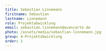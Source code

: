 ```yaml
---
title: Sebastian Linnemann
firstname: Sebastian
lastname: Linnemann
role: Projektabwicklung
email: sebastian.linnemann@avancarte.de
photo: /assets/media/sebastian-linnemann.jpg
group: 4-Projektabwicklung
order: 1
---
```

